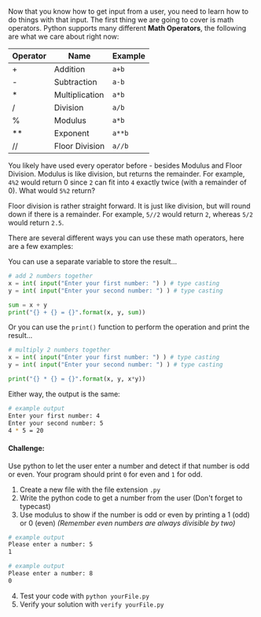 Now that you know how to get input from a user, you need to learn how to do things with that input. The first thing we are going to cover is math operators. Python supports many different **Math Operators**, the following are what we care about right now:

| Operator | Name | Example |
|---|---|---|
| + | Addition | `a+b` |
| - | Subtraction | `a-b` |
| * | Multiplication | `a*b` |
| / | Division | `a/b` |
| % | Modulus | `a*b` |
| ** | Exponent | `a**b` |
| // | Floor Division | `a//b` |

You likely have used every operator before - besides Modulus and Floor Division. Modulus is like division, but returns the remainder. For example, `4%2` would return 0 since `2` can fit into `4` exactly twice (with a remainder of 0). What would `5%2` return? 

Floor division is rather straight forward. It is just like division, but will round down if there is a remainder. For example, `5//2` would return `2`, whereas `5/2` would return `2.5`. 

There are several different ways you can use these math operators, here are a few examples:

You can use a separate variable to store the result...
```python
# add 2 numbers together
x = int( input("Enter your first number: ") ) # type casting
y = int( input("Enter your second number: ") ) # type casting

sum = x + y
print("{} + {} = {}".format(x, y, sum))
```

Or you can use the `print()` function to perform the operation and print the result...
```python
# multiply 2 numbers together
x = int( input("Enter your first number: ") ) # type casting
y = int( input("Enter your second number: ") ) # type casting

print("{} * {} = {}".format(x, y, x*y))
```

Either way, the output is the same:
```bash
# example output
Enter your first number: 4
Enter your second number: 5
4 * 5 = 20
```

#### Challenge:
Use python to let the user enter a number and detect if that number is odd or even. Your program should print `0` for even and `1` for odd.

1. Create a new file with the file extension `.py`
2. Write the python code to get a number from the user (Don't forget to typecast)
3. Use modulus to show if the number is odd or even by printing a 1 (odd) or 0 (even) *(Remember even numbers are always divisible by two)*
```bash
# example output
Please enter a number: 5
1
```

```bash
# example output
Please enter a number: 8
0
```
4. Test your code with `python yourFile.py`
5. Verify your solution with `verify yourFile.py`
